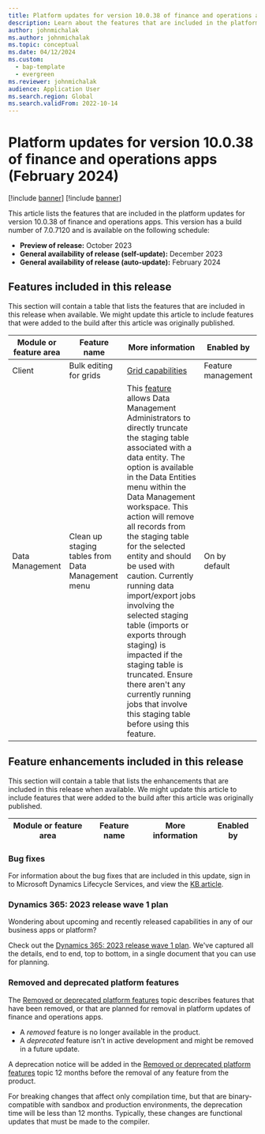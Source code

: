 ```yaml
---
title: Platform updates for version 10.0.38 of finance and operations apps (February 2024)
description: Learn about the features that are included in the platform updates for version 10.0.38 of finance and operations apps released in February 2024.
author: johnmichalak
ms.author: johnmichalak
ms.topic: conceptual
ms.date: 04/12/2024
ms.custom: 
  - bap-template
  - evergreen
ms.reviewer: johnmichalak
audience: Application User
ms.search.region: Global
ms.search.validFrom: 2022-10-14
---
```


# Platform updates for version 10.0.38 of finance and operations apps (February 2024)

[!include [banner](../includes/banner.md)]
[!include [banner](../includes/preview-banner.md)]

This article lists the features that are included in the platform updates for version 10.0.38 of finance and operations apps. This version has a build number of 7.0.7120 and is available on the following schedule:

- **Preview of release:** October 2023
- **General availability of release (self-update):** December 2023
- **General availability of release (auto-update):** February 2024

## Features included in this release

This section will contain a table that lists the features that are included in this release when available. We might update this article to include features that were added to the build after this article was originally published.

| Module or feature area | Feature name | More information | Enabled by |
|---|---|---|---|
| Client | Bulk editing for grids | [Grid capabilities](grid-capabilities.md) | Feature management | 
| Data Management | Clean up staging tables from Data Management menu | This [feature](/dynamics365/fin-ops-core/dev-itpro/data-entities/staging-tables) allows Data Management Administrators to directly truncate the staging table associated with a data entity. The option is available in the Data Entities menu within the Data Management workspace. This action will remove all records from the staging table for the selected entity and should be used with caution. Currently running data import/export jobs involving the selected staging table (imports or exports through staging) is impacted if the staging table is truncated. Ensure there aren't any currently running jobs that involve this staging table before using this feature. | On by default|

## Feature enhancements included in this release

This section will contain a table that lists the enhancements that are included in this release when available. We might update this article to include features that were added to the build after this article was originally published.

| Module or feature area | Feature name | More information | Enabled by |
|---|---|---|---|

### Bug fixes

For information about the bug fixes that are included in this update, sign in to Microsoft Dynamics Lifecycle Services, and view the [KB article](https://fix.lcs.dynamics.com/Issue/Details?bugId=857683).

### Dynamics 365: 2023 release wave 1 plan

Wondering about upcoming and recently released capabilities in any of our business apps or platform?

Check out the [Dynamics 365: 2023 release wave 1 plan](/dynamics365/release-plan/2023wave1/). We've captured all the details, end to end, top to bottom, in a single document that you can use for planning.

### Removed and deprecated platform features

The [Removed or deprecated platform features](../../fin-ops/get-started/removed-deprecated-features-platform-updates.md) topic describes features that have been removed, or that are planned for removal in platform updates of finance and 
operations apps.

- A *removed* feature is no longer available in the product.
- A *deprecated* feature isn't in active development and might be removed in a future update.

A deprecation notice will be added in the [Removed or deprecated platform features](../../fin-ops/get-started/removed-deprecated-features-platform-updates.md) topic 12 months before the removal of any feature from the product.

For breaking changes that affect only compilation time, but that are binary-compatible with sandbox and production environments, the deprecation time will be less than 12 months. Typically, these changes are 
functional updates that must be made to the compiler.
